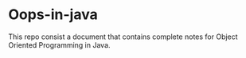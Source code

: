 # Oops-in-java
This repo consist a document that contains complete notes for Object Oriented Programming in Java.
